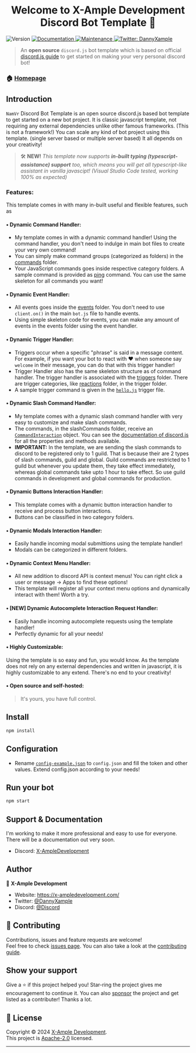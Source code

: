 <h1 align="center">Welcome to X-Ample Development Discord Bot Template 👋</h1>
<p>
  <img alt="Version" src="https://img.shields.io/badge/version-v3.3-blue.svg?cacheSeconds=2592000" />
  <a href="https://github.com/XAmple-Development/Discord_Bot_Boilerplate_Node.JS#readme" target="_blank">
    <img alt="Documentation" src="https://img.shields.io/badge/documentation-yes-brightgreen.svg" />
  </a>
  <a href="https://github.com/NamVr/DiscordBot-Template/graphs/commit-activity" target="_blank">
    <img alt="Maintenance" src="https://img.shields.io/badge/Maintained%3F-yes-green.svg" />
  </a>
  <a href="https://twitter.com/dannyxample" target="_blank">
    <img alt="Twitter: DannyXample" src="https://img.shields.io/twitter/follow/X-AmpleDevelopment.svg?style=social" />
  </a>
</p>

> An **open source** `discord.js` bot template which is based on official [discord.js guide](https://discordjs.guide/) to get started on making your very personal discord bot!

### 🏠 [Homepage](https://x-ampledevelopment.com)

## Introduction

`NamVr` Discord Bot Template is an open source discord.js based bot template to get started on a new bot project. It is classic javascript template, not requiring any external dependencies unlike other famous frameworks. (This is not a framework!)
You can scale any kind of bot project using this template. (single server based or multiple server based) It all depends on your creativity!

> 🛠️ **NEW!** _This template now supports **in-built typing (typescript-assistance) support** too, which means you will get all typescript-like assistant in vanilla javascipt! (Visual Studio Code tested, working 100% as expected)_

### Features:

This template comes in with many in-built useful and flexible features, such as

#### • **Dynamic Command Handler:**

- My template comes in with a dynamic command handler! Using the command handler, you don't need to indulge in main bot files to create your very own command!
- You can simply make command groups (categorized as folders) in the [commands](https://github.com/XAmple-Development/Discord_Bot_Boilerplate_Node.JS/tree/main/commands) folder.
- Your JavaScript commands goes inside respective category folders. A sample command is provided as [ping](https://github.com/XAmple-Development/Discord_Bot_Boilerplate_Node.JS/tree/main/commands/misc/ping.js) command. You can use the same skeleton for all commands you want!

#### • **Dynamic Event Handler:**

- All events goes inside the [events](https://github.com/XAmple-Development/Discord_Bot_Boilerplate_Node.JS/blob/master/events/) folder. You don't need to use `client.on()` in the main `bot.js` file to handle events.
- Using simple skeleton code for events, you can make any amount of events in the events folder using the event handler.

#### • **Dynamic Trigger Handler:**

- Triggers occur when a specific "phrase" is said in a message content. For example, if you want your bot to react with :heart: when someone say `welcome` in their message, you can do that with this trigger handler!
- Trigger Handler also has the same skeleton structure as of command handler. The trigger handler is associated with the [triggers](https://github.com/XAmple-Development/Discord_Bot_Boilerplate_Node.JS/tree/master/triggers/) folder. There are trigger categories, like [reactions](https://github.com/XAmple-Development/Discord_Bot_Boilerplate_Node.JS/tree/master/triggers/reactions) folder, in the trigger folder.
- A sample trigger command is given in the [`hello.js`](https://github.com/XAmple-Development/Discord_Bot_Boilerplate_Node.JS/tree/master/triggers/reactions/hello.js) trigger file.

#### • **Dynamic Slash Command Handler:**

- My template comes with a dynamic slash command handler with very easy to customize and make slash commands.
- The commands, in the slashCommands folder, receive an [`CommandInteraction`](https://discord.js.org/#/docs/main/stable/class/CommandInteraction) object. You can see the [documentation of discord.js](https://discord.js.org/#/docs/main/stable/class/CommandInteraction) for all the properties and methods available.
- **IMPORTANT:** In the template, we are sending the slash commands to discord to be registered only to 1 guild. That is because their are 2 types of slash commands, guild and global. Guild commands are restricted to 1 guild but whenever you update them, they take effect immediately, whereas global commands take upto 1 hour to take effect. So use guild commands in development and global commands for production.

#### • **Dynamic Buttons Interaction Handler:**

- This template comes with a dynamic button interaction handler to receive and process button interactions.
- Buttons can be classified in two category folders.

#### • **Dynamic Modals Interaction Handler:**

- Easily handle incoming modal submittions using the template handler!
- Modals can be categorized in different folders.

#### • **Dynamic Context Menu Handler:**

- All new addition to discord API is context menus! You can right click a user or message -> Apps to find these options!
- This template will register all your context menu options and dynamically interact with them! Worth a try.

#### • **[NEW] Dynamic Autocomplete Interaction Request Handler:**

- Easily handle incoming autocomplete requests using the template handler!
- Perfectly dynamic for all your needs!

#### • **Highly Customizable:**

Using the template is so easy and fun, you would know. As the template does not rely on any external dependencies and written in javascript, it is highly customizable to any extend. There's no end to your creativity!

#### • **Open source and self-hosted:**

> It's yours, you have full control.

## Install

```sh
npm install
```

## Configuration

- Rename [`config-example.json`](https://github.com/XAmple-Development/Discord_Bot_Boilerplate_Node.JS/blob/master/config-example.json) to `config.json` and fill the token and other values. Extend config.json according to your needs!

## Run your bot

```sh
npm start
```

## Support & Documentation

I'm working to make it more professional and easy to use for everyone. There will be a documentation out very soon.

- Discord: [X-AmpleDevelopment](https://discord.gg/xampledev)

## Author

👤 **X-Ample Development**

- Website: https://x-ampledevelopment.com/
- Twitter: [@DannyXample](https://twitter.com/dannyxample)
- Discord: [@Discord](https://discord.gg/xampledev)

## 🤝 Contributing

Contributions, issues and feature requests are welcome!<br />Feel free to check [issues page](https://github.com/XAmple-Development/Discord_Bot_Boilerplate_Node.JS/issues). You can also take a look at the [contributing guide](https://github.com/XAmple-Development/Discord_Bot_Boilerplate_Node.JS/blob/master/CONTRIBUTING.md).

## Show your support

Give a ⭐️ if this project helped you! Star-ring the project gives me encouragement to continue it.
You can also [sponsor](https://ko-fi.com/xampledevelopmenti) the project and get listed as a contributer! Thanks a lot.

## 📝 License

Copyright © 2024 [X-Ample Development](https://x-ampledevelopment.com).<br />
This project is [Apache-2.0](LICENSE) licensed.

---
